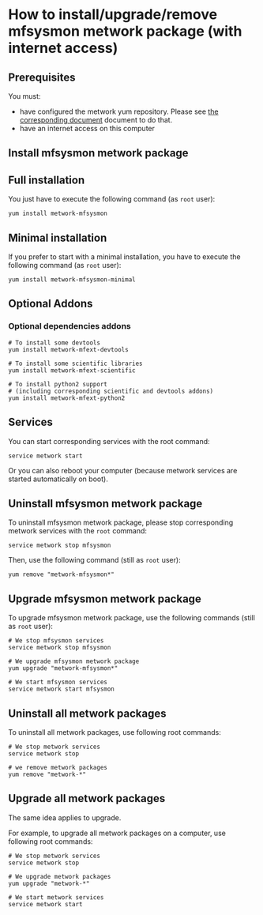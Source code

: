 # How to install/upgrade/remove mfsysmon metwork package (with internet access)

[//]: # (automatically generated from https://github.com/metwork-framework/resources/blob/master/cookiecutter/_%7B%7Bcookiecutter.repo%7D%7D/.metwork-framework/install_a_metwork_package.md)

## Prerequisites

You must:

- have configured the metwork yum repository. Please see [the corresponding document](configure_metwork_repo.md) document to do that.
- have an internet access on this computer

## Install mfsysmon metwork package

## Full installation

You just have to execute the following command (as `root` user):

```
yum install metwork-mfsysmon
```

## Minimal installation

If you prefer to start with a minimal installation, you have to execute the following command
(as `root` user):

```
yum install metwork-mfsysmon-minimal
```

## Optional Addons

### Optional dependencies addons

```
# To install some devtools
yum install metwork-mfext-devtools

# To install some scientific libraries
yum install metwork-mfext-scientific

# To install python2 support
# (including corresponding scientific and devtools addons)
yum install metwork-mfext-python2
```





## Services

You can start corresponding services with the root command:

```
service metwork start
```

Or you can also reboot your computer (because metwork services are started automatically on boot).



## Uninstall mfsysmon metwork package


To uninstall mfsysmon metwork package, please stop corresponding metwork services with the `root` command:

```
service metwork stop mfsysmon
```

Then, use the following command (still as `root` user):


```
yum remove "metwork-mfsysmon*"
```

## Upgrade mfsysmon metwork package

To upgrade mfsysmon metwork package, use the following commands (still as `root` user):


```
# We stop mfsysmon services
service metwork stop mfsysmon
```


```
# We upgrade mfsysmon metwork package
yum upgrade "metwork-mfsysmon*"
```


```
# We start mfsysmon services
service metwork start mfsysmon
```


## Uninstall all metwork packages

To uninstall all metwork packages, use following root commands:

```
# We stop metwork services
service metwork stop

# we remove metwork packages
yum remove "metwork-*"
```

## Upgrade all metwork packages

The same idea applies to upgrade.

For example, to upgrade all metwork packages on a computer, use following root commands:

```
# We stop metwork services
service metwork stop

# We upgrade metwork packages
yum upgrade "metwork-*"

# We start metwork services
service metwork start
```
